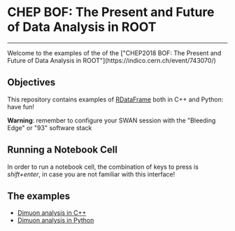 # CHEP BOF: The Present and Future of Data Analysis in ROOT
<hr style="border-top-width: 4px; border-top-color: #34609b;">
Welcome to the examples of the of the ["CHEP2018 BOF: The Present and Future of Data Analysis in ROOT"](https://indico.cern.ch/event/743070/)

## Objectives
This repository contains examples of [RDataFrame](https://root.cern/doc/master/classROOT_1_1RDataFrame.html) both in C++ and Python: have fun!

**Warning**: remember to configure your SWAN session with the "Bleeding Edge" or "93" software stack

## Running a Notebook Cell
In order to run a notebook cell, the combination of keys to press is *shift+enter*, in case you are not familiar with this interface!

## The examples
- <a href="DimuonAnalysis.ipynb">Dimuon analysis in C++</a>
- <a href="DimuonAnalysis_Py.ipynb">Dimuon analysis in Python</a>

